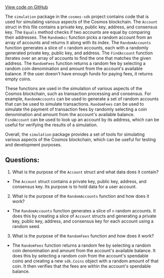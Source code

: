 [View code on GitHub](https://github.com/cosmos/cosmos-sdk.git/types/simulation/account.go)

The `simulation` package in the `cosmos-sdk` project contains code that is used for simulating various aspects of the Cosmos blockchain. The `Account` struct in this file contains a private key, public key, address, and consensus key. The `Equals` method checks if two accounts are equal by comparing their addresses. The `RandomAcc` function picks a random account from an array of accounts and returns it along with its index. The `RandomAccounts` function generates a slice of `n` random accounts, each with a randomly generated private key, public key, and address. The `FindAccount` function iterates over an array of accounts to find the one that matches the given address. The `RandomFees` function returns a random fee by selecting a random coin denomination and amount from the account's available balance. If the user doesn't have enough funds for paying fees, it returns empty coins.

These functions are used in the simulation of various aspects of the Cosmos blockchain, such as transaction processing and consensus. For example, `RandomAccounts` can be used to generate a set of random accounts that can be used to simulate transactions. `RandomFees` can be used to simulate the payment of transaction fees by randomly selecting a coin denomination and amount from the account's available balance. `FindAccount` can be used to look up an account by its address, which can be useful for verifying the results of a simulation.

Overall, the `simulation` package provides a set of tools for simulating various aspects of the Cosmos blockchain, which can be useful for testing and development purposes.
## Questions: 
 1. What is the purpose of the `Account` struct and what data does it contain?
- The `Account` struct contains a private key, public key, address, and consensus key. Its purpose is to hold data for a user account.

2. What is the purpose of the `RandomAccounts` function and how does it work?
- The `RandomAccounts` function generates a slice of `n` random accounts. It does this by creating a slice of `Account` structs and generating a private key, public key, address, and consensus key for each account using a random seed.

3. What is the purpose of the `RandomFees` function and how does it work?
- The `RandomFees` function returns a random fee by selecting a random coin denomination and amount from the account's available balance. It does this by selecting a random coin from the account's spendable coins and creating a new `sdk.Coins` object with a random amount of that coin. It then verifies that the fees are within the account's spendable balance.